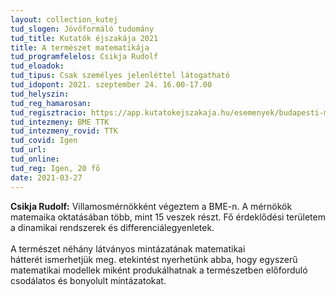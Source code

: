 ```yaml
---
layout: collection_kutej
tud_slogen: Jövőformáló tudomány
tud_title: Kutatók éjszakája 2021
title: A természet matematikája
tud_programfelelos: Csikja Rudolf
tud_eloadok:
tud_tipus: Csak személyes jelenléttel látogatható
tud_idopont: 2021. szeptember 24. 16.00-17.00
tud_helyszin:
tud_reg_hamarosan:
tud_regisztracio: https://app.kutatokejszakaja.hu/esemenyek/budapesti-muszaki-es-gazdasagtudomanyi-egyetem/a-termeszet-matematikaja
tud_intezmeny: BME TTK
tud_intezmeny_rovid: TTK
tud_covid: Igen
tud_url:
tud_online: 
tud_reg: Igen, 20 fő
date: 2021-03-27
---
```


<b>Csikja Rudolf:</b>  Villamosmérnökként végeztem a BME-n. A mérnökök matemaika oktatásában több, mint 15 veszek részt. Fő érdeklődési területem a dinamikai rendszerek és differenciálegyenletek.
<br><br>
A természet néhány látványos mintázatának matematikai hátterét ismerhetjük meg. etekintést nyerhetünk abba, hogy egyszerű matematikai modellek miként produkálhatnak a természetben előforduló csodálatos és bonyolult mintázatokat.




